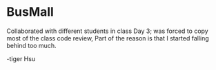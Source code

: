 # BusMall

Collaborated with different students in class
Day 3; was forced to copy most of the class code review, Part of the reason is that I started falling behind too much.

-tiger Hsu

